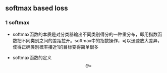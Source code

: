 ## softmax based loss

### 1 softmax

* softmax函数的本质是对分类器输出不同类别得分的一种重分布，即用指数函数把不同类别之间的差距拉开。softmax中的指数操作，可以迅速放大差异，使得正确类别概率接近1的目标变得简单很多

* softmax函数的定义
  $$
  \Theta = 
  $$
  

  